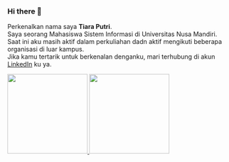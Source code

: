 ### Hi there 👋

Perkenalkan nama saya **Tiara Putri**.<br>
Saya seorang Mahasiswa Sistem Informasi di Universitas Nusa Mandiri.<br>
Saat ini aku masih aktif dalam perkuliahan dadn aktif mengikuti beberapa organisasi di luar kampus.<br>
Jika kamu tertarik untuk berkenalan denganku, mari terhubung di akun [LinkedIn](www.linkedin.com/in/tiara-putri-b992431b8) ku ya.
<p align="left">
<a href="https://github.com/natiarap">
  <img height="180em" src="https://github-readme-stats-eight-theta.vercel.app/api?username=penuliscode&show_icons=true&theme=algolia&include_all_commits=true&count_private=true"/>
  <img height="180em" src="https://github-readme-stats-eight-theta.vercel.app/api/top-langs/?username=penuliscode&layout=compact&theme=algolia"/>
</a>
</p>
